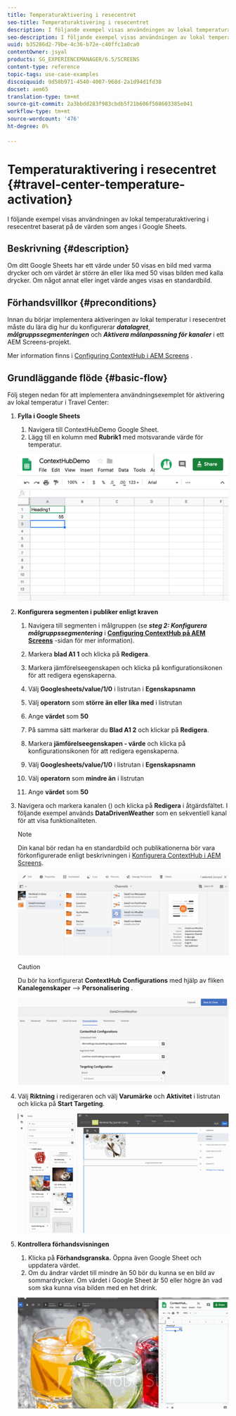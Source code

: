 ```yaml
---
title: Temperaturaktivering i resecentret
seo-title: Temperaturaktivering i resecentret
description: I följande exempel visas användningen av lokal temperaturaktivering i resecentret baserat på de värden som anges i Google Sheets.
seo-description: I följande exempel visas användningen av lokal temperaturaktivering i resecentret baserat på de värden som anges i Google Sheets.
uuid: b35286d2-79be-4c36-b72e-c40ffc1a0ca0
contentOwner: jsyal
products: SG_EXPERIENCEMANAGER/6.5/SCREENS
content-type: reference
topic-tags: use-case-examples
discoiquuid: 9d58b971-4540-4007-968d-2a1d94d1fd38
docset: aem65
translation-type: tm+mt
source-git-commit: 2a3bbdd283f983cbdb5f21b606f508603385e041
workflow-type: tm+mt
source-wordcount: '476'
ht-degree: 0%

---
```



# Temperaturaktivering i resecentret {#travel-center-temperature-activation}

I följande exempel visas användningen av lokal temperaturaktivering i resecentret baserat på de värden som anges i Google Sheets.

## Beskrivning {#description}

Om ditt Google Sheets har ett värde under 50 visas en bild med varma drycker och om värdet är större än eller lika med 50 visas bilden med kalla drycker. Om något annat eller inget värde anges visas en standardbild.

## Förhandsvillkor {#preconditions}

Innan du börjar implementera aktiveringen av lokal temperatur i resecentret måste du lära dig hur du konfigurerar ***datalagret***, ***målgruppssegmenteringen*** och ***Aktivera målanpassning för kanaler*** i ett AEM Screens-projekt.

Mer information finns i [Configuring ContextHub i AEM Screens](configuring-context-hub.md) .

## Grundläggande flöde {#basic-flow}

Följ stegen nedan för att implementera användningsexemplet för aktivering av lokal temperatur i Travel Center:

1. **Fylla i Google Sheets**

   1. Navigera till ContextHubDemo Google Sheet.
   1. Lägg till en kolumn med **Rubrik1** med motsvarande värde för temperatur.

   ![screen_shot_2019-05-08at112911am](assets/screen_shot_2019-05-08at112911am.png)

1. **Konfigurera segmenten i publiker enligt kraven**

   1. Navigera till segmenten i målgruppen (se ***steg 2: Konfigurera målgruppssegmentering*** i **[Configuring ContextHub på AEM Screens](configuring-context-hub.md)** -sidan för mer information).

   1. Markera **blad A1 1** och klicka på **Redigera**.

   1. Markera jämförelseegenskapen och klicka på konfigurationsikonen för att redigera egenskaperna.
   1. Välj **Googlesheets/value/1/0** i listrutan i **Egenskapsnamn**

   1. Välj **operatorn** som **större än eller lika med** i listrutan

   1. Ange **värdet** som **50**

   1. På samma sätt markerar du **Blad A1 2** och klickar på **Redigera**.

   1. Markera **jämförelseegenskapen - värde** och klicka på konfigurationsikonen för att redigera egenskaperna.
   1. Välj **Googlesheets/value/1/0** i listrutan i **Egenskapsnamn**

   1. Välj **operatorn** som **mindre än** i listrutan

   1. Ange **värdet** som **50**

1. Navigera och markera kanalen () och klicka på **Redigera** i åtgärdsfältet. I följande exempel används **DataDrivenWeather** som en sekventiell kanal för att visa funktionaliteten.

   >[!NOTE]
   >
   >Din kanal bör redan ha en standardbild och publikationerna bör vara förkonfigurerade enligt beskrivningen i [Konfigurera ContextHub i AEM Screens](configuring-context-hub.md).

   ![screen_shot_2019-05-08at113022am](assets/screen_shot_2019-05-08at113022am.png)

   >[!CAUTION]
   >
   >Du bör ha konfigurerat **ContextHub** **Configurations** med hjälp av fliken **Kanalegenskaper** —> **Personalisering** .

   ![screen_shot_2019-05-08at114106am](assets/screen_shot_2019-05-08at114106am.png)

1. Välj **Riktning** i redigeraren och välj **Varumärke** och **Aktivitet** i listrutan och klicka på **Start Targeting**.

   ![new_activity3](assets/new_activity3.gif)

1. **Kontrollera förhandsvisningen**

   1. Klicka på **Förhandsgranska.** Öppna även Google Sheet och uppdatera värdet.
   1. Om du ändrar värdet till mindre än 50 bör du kunna se en bild av sommardrycker. Om värdet i Google Sheet är 50 eller högre än vad som ska kunna visa bilden med en het drink.

   ![result3](assets/result3.gif)

